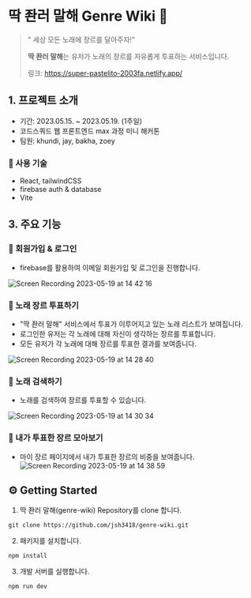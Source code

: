 # 딱 좐러 말해 Genre Wiki 🎹

> " 세상 모든 노래에 장르를 달아주자!"
> 
> **딱 좐러 말해**는 유저가 노래의 장르를 자유롭게 투표하는 서비스입니다.
> 
> 링크: https://super-pastelito-2003fa.netlify.app/

## 1. 프로젝트 소개

- 기간: 2023.05.15. ~ 2023.05.19. (1주일)
- 코드스쿼드 웹 프론트엔드 max 과정 미니 해커톤
- 팀원: khundi, jay, bakha, zoey

### 🎵 사용 기술

- React, tailwindCSS
- firebase auth & database
- Vite

## 3. 주요 기능

### 🎵 회원가입 & 로그인

- firebase를 활용하여 이메일 회원가입 및 로그인을 진행합니다.

![Screen Recording 2023-05-19 at 14 42 16](https://github.com/jsh3418/genre-wiki/assets/111998760/8a2ab071-1fd8-459f-ae8d-0aa9a2f299e6)

### 🎵 노래 장르 투표하기

- "딱 좐러 말해" 서비스에서 투표가 이루어지고 있는 노래 리스트가 보여집니다.
- 로그인한 유저는 각 노래에 대해 자신이 생각하는 장르를 투표합니다.
- 모든 유저가 각 노래에 대해 장르를 투표한 결과를 보여줍니다.

![Screen Recording 2023-05-19 at 14 28 40](https://github.com/jsh3418/genre-wiki/assets/111998760/8e88b211-a243-4af5-94a8-0f4a4aec1e11)

### 🎵 노래 검색하기

- 노래를 검색하여 장르를 투표할 수 있습니다.

![Screen Recording 2023-05-19 at 14 30 34](https://github.com/jsh3418/genre-wiki/assets/111998760/333d33a2-a796-47c6-a95c-742ed575e375)

### 🎵 내가 투표한 장르 모아보기

- 마이 장르 페이지에서 내가 투표한 장르의 비중을 보여줍니다.
  ![Screen Recording 2023-05-19 at 14 38 59](https://github.com/jsh3418/genre-wiki/assets/111998760/8e7d84f4-d834-46ed-aef5-e3deb6a4fad2)

## ⚙️ Getting Started

1. 딱 좐러 말해(genre-wiki) Repository를 clone 합니다.

```
git clone https://github.com/jsh3418/genre-wiki.git
```

2. 패키지를 설치합니다.

```
npm install
```

3. 개발 서버를 실행합니다.

```
npm run dev
```
